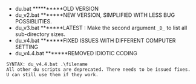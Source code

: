 - du.bat **********OLD VERSION</br>
- du_v2.bat *******NEW VERSION, SIMPLIFIED WITH LESS BUG POSSIBLITIES.</br>
- du_v3.bat *******LATEST : Make the second argument ```_D_``` to list all sub-directory sizes.    
- du_v4.bat *******FIXED ISSUES WITH DIFFERENT COMPUTER SETTING  </b>   
- du_v4.4.bat *******REMOVED IDIOTIC CODING  </b>


```
SYNTAX: du_v4.4.bat .\filename
All other du scripts are deprecated. There needs to be issued fixes.
U can still use them if they work.
```


